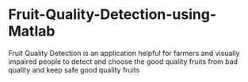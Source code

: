 # Fruit-Quality-Detection-using-Matlab
Fruit Quality Detection is an application helpful for farmers and visually impaired people to detect and choose the good quality fruits from bad quality and keep safe good quality fruits

